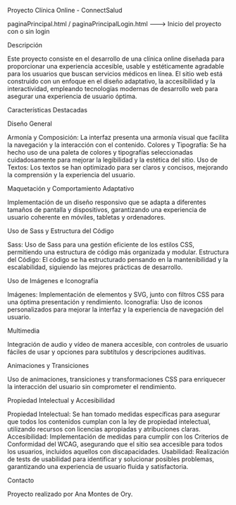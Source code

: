 Proyecto Clínica Online - ConnectSalud

paginaPrincipal.html / paginaPrincipalLogin.html ---> Inicio del proyecto con o sin login

Descripción

Este proyecto consiste en el desarrollo de una clínica online diseñada para proporcionar una experiencia accesible, usable y estéticamente agradable para los usuarios que buscan servicios médicos en línea. El sitio web está construido con un enfoque en el diseño adaptativo, la accesibilidad y la interactividad, empleando tecnologías modernas de desarrollo web para asegurar una experiencia de usuario óptima.

Características Destacadas

Diseño General

Armonía y Composición: La interfaz presenta una armonía visual que facilita la navegación y la interacción con el contenido.
Colores y Tipografía: Se ha hecho uso de una paleta de colores y tipografías seleccionadas cuidadosamente para mejorar la legibilidad y la estética del sitio.
Uso de Textos: Los textos se han optimizado para ser claros y concisos, mejorando la comprensión y la experiencia del usuario.

Maquetación y Comportamiento Adaptativo

Implementación de un diseño responsivo que se adapta a diferentes tamaños de pantalla y dispositivos, garantizando una experiencia de usuario coherente en móviles, tabletas y ordenadores.

Uso de Sass y Estructura del Código

Sass: Uso de Sass para una gestión eficiente de los estilos CSS, permitiendo una estructura de código más organizada y modular.
Estructura del Código: El código se ha estructurado pensando en la mantenibilidad y la escalabilidad, siguiendo las mejores prácticas de desarrollo.

Uso de Imágenes e Iconografía

Imágenes: Implementación de elementos <picture> y SVG, junto con filtros CSS para una óptima presentación y rendimiento.
Iconografía: Uso de iconos personalizados para mejorar la interfaz y la experiencia de navegación del usuario.

Multimedia

Integración de audio y vídeo de manera accesible, con controles de usuario fáciles de usar y opciones para subtítulos y descripciones auditivas.

Animaciones y Transiciones

Uso de animaciones, transiciones y transformaciones CSS para enriquecer la interacción del usuario sin comprometer el rendimiento.

Propiedad Intelectual y Accesibilidad

Propiedad Intelectual: Se han tomado medidas específicas para asegurar que todos los contenidos cumplan con la ley de propiedad intelectual, utilizando recursos con licencias apropiadas y atribuciones claras.
Accesibilidad: Implementación de medidas para cumplir con los Criterios de Conformidad del WCAG, asegurando que el sitio sea accesible para todos los usuarios, incluidos aquellos con discapacidades.
Usabilidad: Realización de tests de usabilidad para identificar y solucionar posibles problemas, garantizando una experiencia de usuario fluida y satisfactoria.

Contacto

Proyecto realizado por Ana Montes de Ory.

